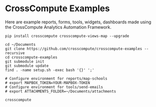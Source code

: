 # CrossCompute Examples

Here are example reports, forms, tools, widgets, dashboards made using the CrossCompute Analytics Automation Framework.

```
pip install crosscompute crosscompute-views-map --upgrade

cd ~/Documents
git clone https://github.com/crosscompute/crosscompute-examples --recursive
cd crosscompute-examples
git submodule init
git submodule update
find . -name setup.sh -exec bash '{}' ';'

# Configure environment for reports/map-schools
# export MAPBOX_TOKEN=YOUR-MAPBOX-TOKEN
# Configure environment for tools/send-emails
# export ATTACHMENTS_FOLDER=~/Documents/attachments

crosscompute
```
